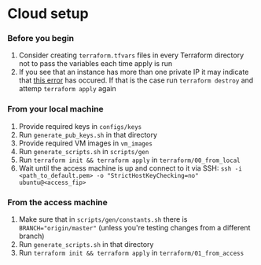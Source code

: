 # Cloud setup
### Before you begin
1. Consider creating `terraform.tfvars` files in every Terraform directory not to pass the variables each time apply is run
2. If you see that an instance has more than one private IP it may indicate that [this error](https://github.com/k8loud/kubernetes-lab-setup/issues/10) has occured. If that is the case run `terraform destroy` and attemp `terraform apply` again

### From your local machine
1. Provide required keys in `configs/keys`
2. Run `generate_pub_keys.sh` in that directory
3. Provide required VM images in `vm_images`
4. Run `generate_scripts.sh` in `scripts/gen`
6. Run `terraform init && terraform apply` in `terraform/00_from_local`
7. Wait until the access machine is up and connect to it via SSH: `ssh -i <path_to_default.pem> -o "StrictHostKeyChecking=no" ubuntu@<access_fip>`

### From the access machine
1. Make sure that in `scripts/gen/constants.sh` there is `BRANCH="origin/master"` (unless you're testing changes from a different branch)
2. Run `generate_scripts.sh` in that directory
3. Run `terraform init && terraform apply` in `terraform/01_from_access`
